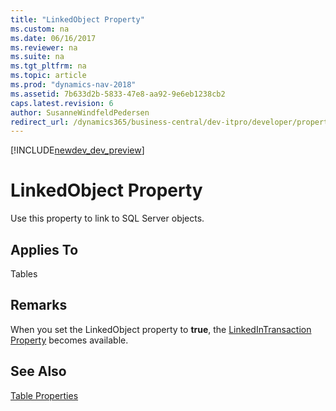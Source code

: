 ```yaml
---
title: "LinkedObject Property"
ms.custom: na
ms.date: 06/16/2017
ms.reviewer: na
ms.suite: na
ms.tgt_pltfrm: na
ms.topic: article
ms.prod: "dynamics-nav-2018"
ms.assetid: 7b633d2b-5833-47e8-aa92-9e6eb1238cb2
caps.latest.revision: 6
author: SusanneWindfeldPedersen
redirect_url: /dynamics365/business-central/dev-itpro/developer/properties/devenv-properties
---
```


[!INCLUDE[newdev_dev_preview](../includes/newdev_dev_preview.md)]

# LinkedObject Property
Use this property to link to SQL Server objects.  
  
## Applies To  
 Tables  
  
## Remarks  
 When you set the LinkedObject property to **true**, the [LinkedInTransaction Property](devenv-linkedintransaction-property.md) becomes available.  
  
## See Also  
 [Table Properties](devenv-table-properties.md)
